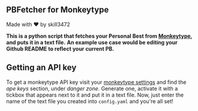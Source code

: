 ## PBFetcher for Monkeytype
Made with ❤️ by skill3472


**This is a python script that fetches your Personal Best from [Monkeytype](monkeytype.com), and puts it in a text file.**
**An example use case would be editing your Github README to reflect your current PB.**

## Getting an API key
To get a monkeytype API key visit your [monkeytype settings](https://monkeytype.com/settings) and find the *ape keys* section, under *danger zone*. Generate one, activate it with a tickbox that appears next to it and put it in a text file. Now, just enter the name of the text file you created into `config.yaml` and you're all set!